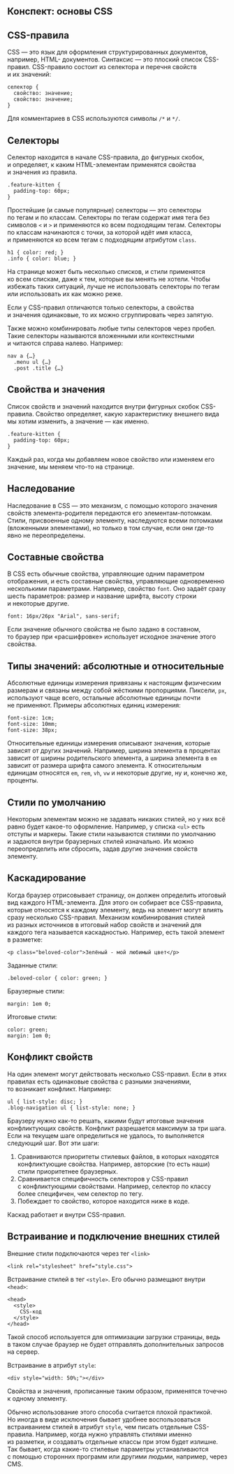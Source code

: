 <section class="course-theory__content"><h1 class="course-theory__content-heading course-theory__content-heading--synopsis">Конспект: основы CSS</h1><div class="course-theory__content-text"><h2>CSS-правила</h2><p>CSS&nbsp;— это язык для оформления структурированных документов, например, HTML- документов. Синтаксис&nbsp;— это плоский список CSS-правил. CSS-правило состоит из&nbsp;селектора и&nbsp;перечня свойств и&nbsp;их&nbsp;значений:</p><pre><code>селектор {
  свойство: значение;
  свойство: значение;
}</code></pre><p>Для комментариев в&nbsp;CSS используются символы <code>/*</code> и&nbsp;<code>*/</code>.</p><h2>Селекторы</h2><p>Селектор находится в&nbsp;начале CSS-правила, до&nbsp;фигурных скобок, и&nbsp;определяет, к&nbsp;каким HTML-элементам применятся свойства и&nbsp;значения из&nbsp;правила.</p><pre><code>.feature-kitten {
  padding-top: 60px;
}</code></pre><p>Простейшие (и&nbsp;самые популярные) селекторы&nbsp;— это селекторы по&nbsp;тегам и&nbsp;по&nbsp;классам. Селекторы по&nbsp;тегам содержат имя тега без символов <code>&lt;</code> и&nbsp;<code>&gt;</code> и&nbsp;применяются ко&nbsp;всем подходящим тегам. Селекторы по&nbsp;классам начинаются с&nbsp;точки, за&nbsp;которой идёт имя класса, и&nbsp;применяются ко&nbsp;всем тегам с&nbsp;подходящим атрибутом <code>class</code>.</p><pre><code>h1 { color: red; }
.info { color: blue; }</code></pre><p>На&nbsp;странице может быть несколько списков, и&nbsp;стили применятся ко&nbsp;всем спискам, даже к&nbsp;тем, которые вы&nbsp;менять не&nbsp;хотели. Чтобы избежать таких ситуаций, лучше не&nbsp;использовать селекторы по&nbsp;тегам или использовать их&nbsp;как можно реже.</p><p>Если у&nbsp;CSS-правил отличаются только селекторы, а&nbsp;свойства и&nbsp;значения одинаковые, то&nbsp;их&nbsp;можно сгруппировать через запятую.</p><p>Также можно комбинировать любые типы селекторов через пробел. Такие селекторы называются вложенными или контекстными и&nbsp;читаются справа налево. Например:</p><pre><code>nav a {…}
  .menu ul {…}
  .post .title {…}</code></pre><h2>Свойства и&nbsp;значения</h2><p>Список свойств и&nbsp;значений находится внутри фигурных скобок CSS-правила. Свойство определяет, какую характеристику внешнего вида мы&nbsp;хотим изменить, а&nbsp;значение&nbsp;— как именно.</p><pre><code>.feature-kitten {
  padding-top: 60px;
}</code></pre><p>Каждый раз, когда мы&nbsp;добавляем новое свойство или изменяем его значение, мы&nbsp;меняем что-то на&nbsp;странице.</p><h2>Наследование</h2><p>Наследование в&nbsp;CSS&nbsp;— это механизм, с&nbsp;помощью которого значения свойств элемента-родителя передаются его элементам-потомкам. Стили, присвоенные одному элементу, наследуются всеми потомками (вложенными элементами), но&nbsp;только в&nbsp;том случае, если они где-то явно не&nbsp;переопределены.</p><h2>Составные свойства</h2><p>В&nbsp;CSS есть обычные свойства, управляющие одним параметром отображения, и&nbsp;есть составные свойства, управляющие одновременно несколькими параметрами. Например, свойство <code>font</code>. Оно задаёт сразу шесть параметров: размер и&nbsp;название шрифта, высоту строки и&nbsp;некоторые другие.</p><pre><code>font: 16px/26px "Arial", sans-serif;</code></pre><p>Если значение обычного свойства не&nbsp;было задано в&nbsp;составном, то&nbsp;браузер при «расшифровке» использует исходное значение этого свойства.</p><h2>Типы значений: абсолютные и&nbsp;относительные</h2><p>Абсолютные единицы измерения привязаны к&nbsp;настоящим физическим размерам и&nbsp;связаны между собой жёсткими пропорциями. Пиксели, <code>px</code>, используют чаще всего, остальные абсолютные единицы почти не&nbsp;применяют. Примеры абсолютных единиц измерения:</p><pre><code>font-size: 1cm;
font-size: 10mm;
font-size: 38px;</code></pre><p>Относительные единицы измерения описывают значения, которые зависят от&nbsp;других значений. Например, ширина элемента в&nbsp;процентах зависит от&nbsp;ширины родительского элемента, а&nbsp;ширина элемента в&nbsp;<code>em</code> зависит от&nbsp;размера шрифта самого элемента. К&nbsp;относительным единицам относятся <code>em</code>, <code>rem</code>, <code>vh</code>, <code>vw</code> и&nbsp;некоторые другие, ну&nbsp;и,&nbsp;конечно&nbsp;же, проценты.</p><h2>Стили по&nbsp;умолчанию</h2><p>Некоторым элементам можно не&nbsp;задавать никаких стилей, но&nbsp;у&nbsp;них всё равно будет какое-то оформление. Например, у&nbsp;списка <code>&lt;ul&gt;</code> есть отступы и&nbsp;маркеры. Такие стили называются стилями по&nbsp;умолчанию и&nbsp;задаются внутри браузерных стилей изначально. Их&nbsp;можно переопределить или сбросить, задав другие значения свойств элементу.</p><h2>Каскадирование</h2><p>Когда браузер отрисовывает страницу, он&nbsp;должен определить итоговый вид каждого HTML-элемента. Для этого он&nbsp;собирает все CSS-правила, которые относятся к&nbsp;каждому элементу, ведь на&nbsp;элемент могут влиять сразу несколько CSS-правил. Механизм комбинирования стилей из&nbsp;разных источников в&nbsp;итоговый набор свойств и&nbsp;значений для каждого тега называется каскадностью. Например, есть такой элемент в&nbsp;разметке:</p><pre><code>&lt;p class="beloved-color"&gt;Зелёный - мой любимый цвет&lt;/p&gt;</code></pre><p>Заданные стили:</p><pre><code>.beloved-color { color: green; }</code></pre><p>Браузерные стили:</p><pre><code>margin: 1em 0;</code></pre><p>Итоговые стили:</p><pre><code>color: green;
margin: 1em 0;</code></pre><h2>Конфликт свойств</h2><p>На&nbsp;один элемент могут действовать несколько CSS-правил. Если в&nbsp;этих правилах есть одинаковые свойства с&nbsp;разными значениями, то&nbsp;возникает конфликт. Например:</p><pre><code>ul { list-style: disc; }
.blog-navigation ul { list-style: none; }</code></pre><p>Браузеру нужно как-то решать, какими будут итоговые значения конфликтующих свойств. Конфликт разрешается максимум за&nbsp;три шага. Если на&nbsp;текущем шаге определиться не&nbsp;удалось, то&nbsp;выполняется следующий&nbsp;шаг. Вот эти шаги:</p><ol><li>Сравниваются приоритеты стилевых файлов, в&nbsp;которых находятся конфликтующие свойства. Например, авторские (то&nbsp;есть наши) стили приоритетнее браузерных.</li><li>Сравнивается специфичность селекторов у&nbsp;CSS-правил с&nbsp;конфликтующими свойствами. Например, селектор по&nbsp;классу более специфичен, чем селектор по&nbsp;тегу.</li><li>Побеждает то&nbsp;свойство, которое находится ниже в&nbsp;коде.</li></ol><p>Каскад работает и&nbsp;внутри CSS-правил.</p><h2>Встраивание и&nbsp;подключение внешних стилей</h2><p>Внешние стили подключаются через тег <code>&lt;link&gt;</code></p><pre><code>&lt;link rel="stylesheet" href="style.css"&gt;</code></pre><p>Встраивание стилей в&nbsp;тег <code>&lt;style&gt;</code>. Его обычно размещают внутри <code>&lt;head&gt;</code>:</p><pre><code>&lt;head&gt;
  &lt;style&gt;
    CSS-код
  &lt;/style&gt;
&lt;/head&gt;</code></pre><p>Такой способ используется для оптимизации загрузки страницы, ведь в&nbsp;таком случае браузер не&nbsp;будет отправлять дополнительных запросов на&nbsp;сервер.</p><p>Встраивание в&nbsp;атрибут <code>style</code>:</p><pre><code>&lt;div style="width: 50%;"&gt;&lt;/div&gt;</code></pre><p>Свойства и&nbsp;значения, прописанные таким образом, применятся точечно к&nbsp;одному элементу.</p><p>Обычно использование этого способа считается плохой практикой. Но&nbsp;иногда в&nbsp;виде исключения бывает удобнее воспользоваться встраиванием стилей в&nbsp;атрибут <code>style</code>, чем писать отдельные CSS-правила. Например, когда нужно управлять стилями именно из&nbsp;разметки, и&nbsp;создавать отдельные классы при этом будет излишне. Так бывает, когда какие-то стилевые параметры устанавливаются с&nbsp;помощью сторонних программ или другими людьми, например, через CMS.</p></div></section>